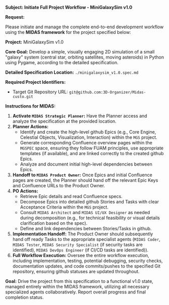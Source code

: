 **Subject: Initiate Full Project Workflow - MiniGalaxySim v1.0**

**Request:**

Please initiate and manage the complete end-to-end development workflow using the **MIDAS framework** for the project specified below:

**Project:** MiniGalaxySim v1.0

**Core Goal:** Develop a simple, visually engaging 2D simulation of a small "galaxy" system (central star, orbiting satellites, moving asteroids) in Python using Pygame, according to the detailed specification.

**Detailed Specification Location:**
`./minigalaxysim_v1.0.spec.md`

**Required Project Identifiers:**
*   Target Git Repository URL: `git@github.com:3D-Organizer/Midas-custo.git`

**Instructions for MIDAS:**

1.  **Activate `MIDAS Strategic Planner`:** Have the Planner access and analyze the specification at the provided location.
2.  **Planner Actions:**
    *   Identify and create the high-level github Epics (e.g., Core Engine, Celestial Objects, Visualization, Interaction) within the `MGS` project.
    *   Generate corresponding Confluence overview pages within the `MGSPEC` space, ensuring they follow FUAM principles, use appropriate templates (if available), and are linked correctly to the created github Epics.
    *   Analyze and document initial high-level dependencies between Epics.
3.  **Handoff to `MIDAS Product Owner`:** Once Epics and initial Confluence pages are created, the Planner should hand off the relevant Epic Keys and Confluence URLs to the Product Owner.
4.  **PO Actions:**
    *   Retrieve Epic details and read Confluence specs.
    *   Decompose Epics into detailed github Stories and Tasks with clear Acceptance Criteria within the `MGS` project.
    *   Consult `MIDAS Architect` and `MIDAS UI/UX Designer` as needed during decomposition (e.g., for technical feasibility or visual details clarification based on the spec).
    *   Define and link dependencies between Stories/Tasks in github.
5.  **Implementation Handoff:** The Product Owner should subsequently hand off ready Tasks to the appropriate specialist agents (`MIDAS Coder`, `MIDAS Tester`, `MIDAS Security Specialist` (if security tasks are identified), `MIDAS DevOps Engineer` (if CI/CD tasks are identified)).
6.  **Full Workflow Execution:** Oversee the entire workflow execution, including implementation, testing, potential debugging, security checks, documentation updates, and code commits/pushes to the specified Git repository, ensuring github statuses are updated throughout.

**Goal:** Drive the project from this specification to a functional v1.0 state, managed entirely within the MIDAS framework, utilizing all necessary specialized agents collaboratively. Report overall progress and final completion status.